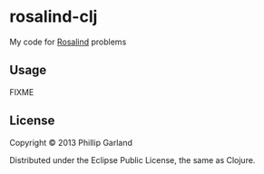 # rosalind-clj

My code for [Rosalind](http://rosalind.info/) problems

## Usage

FIXME

## License

Copyright © 2013 Phillip Garland

Distributed under the Eclipse Public License, the same as Clojure.
